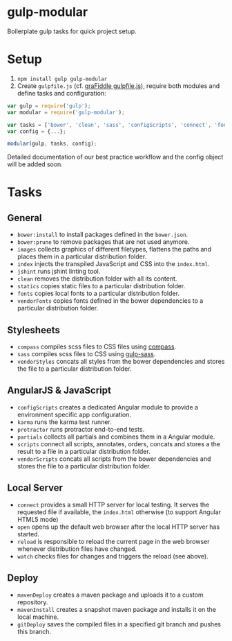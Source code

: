 # gulp-modular
Boilerplate gulp tasks for quick project setup.

# Setup
 1. `npm install gulp gulp-modular`
 2. Create `gulpfile.js` (cf. [graFiddle gulpfile.js](https://github.com/GraFiddle/grafiddle/blob/develop/gulpfile.js)), require both modules and define tasks and configuration:

```javascript
var gulp = require('gulp');
var modular = require('gulp-modular');

var tasks = ['bower', 'clean', 'sass', 'configScripts', 'connect', 'fonts', ...];
var config = {...};

modular(gulp, tasks, config);
```

Detailed documentation of our best practice workflow and the config object will be added soon.

# Tasks

## General
 - `bower:install` to install packages defined in the `bower.json`.
 - `bower:prune` to remove packages that are not used anymore.
 - `images` collects graphics of different filetypes, flattens the paths and places them in a particular distribution folder.
 - `index` injects the transpiled JavaScript and CSS into the `index.html`.
 - `jshint` runs jshint linting tool.
 - `clean` removes the distribution folder with all its content.
 - `statics` copies static files to a particular distribution folder.
 - `fonts` copies local fonts to a particular distribution folder.
 - `vendorFonts` copies fonts defined in the bower dependencies to a particular distribution folder.

## Stylesheets
 - `compass` compiles scss files to CSS files using [compass](https://github.com/Compass/compass).
 - `sass` compiles scss files to CSS using [gulp-sass](https://github.com/dlmanning/gulp-sass).
 - `vendorStyles` concats all styles from the bower dependencies and stores the file to a particular distribution folder.

## AngularJS & JavaScript
 - `configScripts` creates a dedicated Angular module to provide a environment specific app configuration.
 - `karma` runs the karma test runner.
 - `protractor` runs protractor end-to-end tests.
 - `partials` collects all partials and combines them in a Angular module.
 - `scripts` connect all scripts, annotates, orders, concats and stores a the result to a file in a particular distribution folder.
 - `vendorScripts` concats all scripts from the bower dependencies and stores the file to a particular distribution folder.

## Local Server
 - `connect` provides a small HTTP server for local testing. It serves the requested file if available, the `index.html` otherwise (to support Angular HTML5 mode)
 - `open` opens up the default web browser after the local HTTP server has started.
 - `reload` is responsible to reload the current page in the web browser whenever distribution files have changed.
 - `watch` checks files for changes and triggers the reload (see above).

## Deploy
 - `mavenDeploy` creates a maven package and uploads it to a custom repository.
 - `mavenInstall` creates a snapshot maven package and installs it on the local machine.
 - `gitDeploy` saves the compiled files in a specified git branch and pushes this branch.
